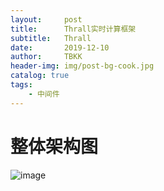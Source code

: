 ```yaml
---
layout:     post
title:      Thrall实时计算框架
subtitle:   Thrall
date:       2019-12-10
author:     TBKK
header-img: img/post-bg-cook.jpg
catalog: true
tags:
    - 中间件
---
```



# 整体架构图

![image](http://www.qinxinfeng.com/img/others/thrall.jpg)

